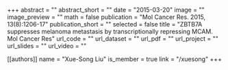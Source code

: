 +++
abstract = ""
abstract_short = ""
date = "2015-03-20"
image = ""
image_preview = ""
math = false
publication = "Mol Cancer Res. 2015, 13(8):1206-17"
publication_short = ""
selected = false
title = "ZBTB7A suppresses melanoma metastasis by transcriptionally repressing MCAM. Mol Cancer Res"
url_code = ""
url_dataset = ""
url_pdf = ""
url_project = ""
url_slides = ""
url_video = ""

[[authors]]
    name = "Xue-Song Liu"
    is_member = true
    link = "/xuesong"
+++
